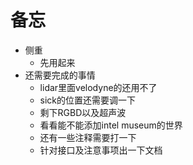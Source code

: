 # 备忘
- 侧重
    - 先用起来
- 还需要完成的事情
  - lidar里面velodyne的还用不了
  - sick的位置还需要调一下
  - 剩下RGBD以及超声波
  - 看看能不能添加intel museum的世界
  - 还有一些注释需要打一下
  - 针对接口及注意事项出一下文档